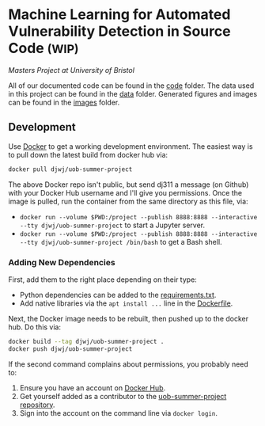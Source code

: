 # Machine Learning for Automated Vulnerability Detection in Source Code <small>(WIP)</small>
*Masters Project at University of Bristol*

All of our documented code can be found in the [code](./code/) folder. The data used in this project can be found in the [data](./data/) folder. Generated figures and images can be found in the [images](./images/) folder.


## Development

Use [Docker](https://www.docker.com/) to get a working development environment. The easiest way is to pull down the latest build from docker hub via:

```sh
docker pull djwj/uob-summer-project
```

The above Docker repo isn't public, but send dj311 a message (on Github) with your Docker Hub username and I'll give you permissions. Once the image is pulled,  run the container from the same directory as this file, via:

  - `docker run --volume $PWD:/project --publish 8888:8888 --interactive --tty djwj/uob-summer-project` to start a Jupyter server.
  - `docker run --volume $PWD:/project --publish 8888:8888 --interactive --tty djwj/uob-summer-project /bin/bash` to get a Bash shell.

### Adding New Dependencies
First, add them to the right place depending on their type:

  - Python dependencies can be added to the [requirements.txt](./requirements.txt).
  - Add native libraries via the `apt install ...` line in the [Dockerfile](./Dockerfile).

Next, the Docker image needs to be rebuilt, then pushed up to the docker hub. Do this via:

```sh
docker build --tag djwj/uob-summer-project .
docker push djwj/uob-summer-project
```

If the second command complains about permissions, you probably need to:

  1. Ensure you have an account on [Docker Hub](https://hub.docker.com).
  2. Get yourself added as a contributor to the [uob-summer-project repository](https://docker.io/djwj/uob-summer-project).
  3.  Sign into the account on the command line via `docker login`.

